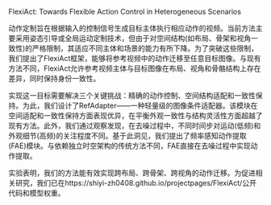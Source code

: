 FlexiAct: Towards Flexible Action Control in Heterogeneous Scenarios

动作定制旨在根据输入的控制信号生成目标主体执行相应动作的视频。当前方法主要采用姿态引导或全局运动定制技术，但由于对空间结构(如布局、骨架和视角一致性)的严格限制，其适应不同主体和场景的能力有所下降。为了突破这些限制，我们提出了FlexiAct框架，能够将参考视频中的动作迁移至任意目标图像。与现有方法不同，FlexiAct允许参考视频主体与目标图像在布局、视角和骨骼结构上存在差异，同时保持身份一致性。

实现这一目标需要解决三个关键挑战：精确的动作控制、空间结构适配和一致性保持。为此，我们设计了RefAdapter——一种轻量级的图像条件适配器。该模块在空间适配和一致性保持方面表现优异，在平衡外观一致性与结构灵活性方面超越了现有方法。此外，我们通过观察发现，在去噪过程中，不同时间步对运动(低频)和外观细节(高频)的关注程度不同。基于此洞见，我们提出了频率感知动作提取(FAE)模块。与依赖独立时空架构的传统方法不同，FAE直接在去噪过程中实现动作提取。

实验表明，我们的方法能有效实现跨布局、跨骨架、跨视角的动作迁移。为促进相关研究，我们已在https://shiyi-zh0408.github.io/projectpages/FlexiAct/公开代码和模型权重。

